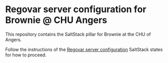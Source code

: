 # Regovar server configuration for Brownie @ CHU Angers

This repository contains the SaltStack pillar for Brownie at the CHU of Angers.

Follow the instructions of the [Regovar server configuration](https://github.com/REGOVAR/ServerConfiguration) SaltStack states for how to proceed.

